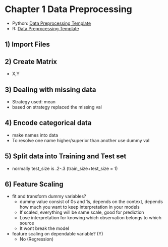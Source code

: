 # Chapter 1 Data Preprocessing
* Python: [Data Preprocessing Template](./predata.py)
* R: [Data Preprocessing Template](./predata.r)

## 1) Import Files

## 2) Create Matrix 
* X,Y

## 3) Dealing with missing data 
* Strategy used: mean
* based on strategy replaced the missing val

## 4) Encode categorical data 
* make names into data
* To resolve one name higher/superior than another use dummy val

## 5) Split data into Training and Test set
* normally test_size is .2-.3 (train_size+test_size = 1)

## 6) Feature Scaling 
* fit and transform dummy variables? 
	* dummy value consist of 0s and 1s, depends on the context, depends how much you want to keep interpretation in your models
	* If scaled, everything will be same scale, good for prediction
	* Lose interpretation for knowing which observation belongs to which source
	* It wont break the model
* feature scaling on dependable variable? (Y)
	* No (Regression)
